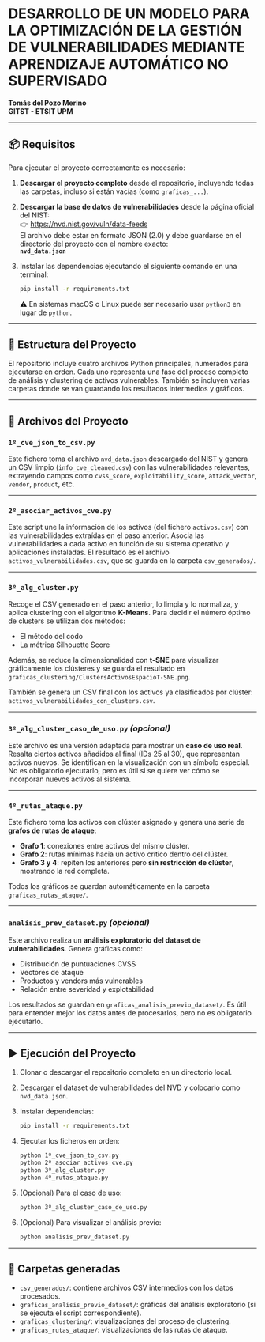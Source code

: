 
# DESARROLLO DE UN MODELO PARA LA OPTIMIZACIÓN DE LA GESTIÓN DE VULNERABILIDADES MEDIANTE APRENDIZAJE AUTOMÁTICO NO SUPERVISADO  
**Tomás del Pozo Merino**  
**GITST - ETSIT UPM**

---

## 📦 Requisitos

Para ejecutar el proyecto correctamente es necesario:

1. **Descargar el proyecto completo** desde el repositorio, incluyendo todas las carpetas, incluso si están vacías (como `graficas_...`).  
2. **Descargar la base de datos de vulnerabilidades** desde la página oficial del NIST:  
   👉 https://nvd.nist.gov/vuln/data-feeds  
   El archivo debe estar en formato JSON (2.0) y debe guardarse en el directorio del proyecto con el nombre exacto:  
   **`nvd_data.json`**

3. Instalar las dependencias ejecutando el siguiente comando en una terminal:

   ```bash
   pip install -r requirements.txt
   ```

   ⚠️ En sistemas macOS o Linux puede ser necesario usar `python3` en lugar de `python`.

---

## 📁 Estructura del Proyecto

El repositorio incluye cuatro archivos Python principales, numerados para ejecutarse en orden. Cada uno representa una fase del proceso completo de análisis y clustering de activos vulnerables. También se incluyen varias carpetas donde se van guardando los resultados intermedios y gráficos.

---

## 🧩 Archivos del Proyecto

### `1º_cve_json_to_csv.py`

Este fichero toma el archivo `nvd_data.json` descargado del NIST y genera un CSV limpio (`info_cve_cleaned.csv`) con las vulnerabilidades relevantes, extrayendo campos como `cvss_score`, `exploitability_score`, `attack_vector`, `vendor`, `product`, etc.

---

### `2º_asociar_activos_cve.py`

Este script une la información de los activos (del fichero `activos.csv`) con las vulnerabilidades extraídas en el paso anterior. Asocia las vulnerabilidades a cada activo en función de su sistema operativo y aplicaciones instaladas. El resultado es el archivo `activos_vulnerabilidades.csv`, que se guarda en la carpeta `csv_generados/`.

---

### `3º_alg_cluster.py`

Recoge el CSV generado en el paso anterior, lo limpia y lo normaliza, y aplica clustering con el algoritmo **K-Means**. Para decidir el número óptimo de clusters se utilizan dos métodos:
- El método del codo
- La métrica Silhouette Score

Además, se reduce la dimensionalidad con **t-SNE** para visualizar gráficamente los clústeres y se guarda el resultado en `graficas_clustering/ClustersActivosEspacioT-SNE.png`.

También se genera un CSV final con los activos ya clasificados por clúster: `activos_vulnerabilidades_con_clusters.csv`.

---

### `3º_alg_cluster_caso_de_uso.py` _(opcional)_

Este archivo es una versión adaptada para mostrar un **caso de uso real**. Resalta ciertos activos añadidos al final (IDs 25 al 30), que representan activos nuevos. Se identifican en la visualización con un símbolo especial. No es obligatorio ejecutarlo, pero es útil si se quiere ver cómo se incorporan nuevos activos al sistema.

---

### `4º_rutas_ataque.py`

Este fichero toma los activos con clúster asignado y genera una serie de **grafos de rutas de ataque**:
- **Grafo 1**: conexiones entre activos del mismo clúster.
- **Grafo 2**: rutas mínimas hacia un activo crítico dentro del clúster.
- **Grafo 3 y 4**: repiten los anteriores pero **sin restricción de clúster**, mostrando la red completa.

Todos los gráficos se guardan automáticamente en la carpeta `graficas_rutas_ataque/`.

---

### `analisis_prev_dataset.py` _(opcional)_

Este archivo realiza un **análisis exploratorio del dataset de vulnerabilidades**. Genera gráficas como:
- Distribución de puntuaciones CVSS
- Vectores de ataque
- Productos y vendors más vulnerables
- Relación entre severidad y explotabilidad

Los resultados se guardan en `graficas_analisis_previo_dataset/`. Es útil para entender mejor los datos antes de procesarlos, pero no es obligatorio ejecutarlo.

---

## ▶️ Ejecución del Proyecto

1. Clonar o descargar el repositorio completo en un directorio local.
2. Descargar el dataset de vulnerabilidades del NVD y colocarlo como `nvd_data.json`.
3. Instalar dependencias:

   ```bash
   pip install -r requirements.txt
   ```

4. Ejecutar los ficheros en orden:

   ```bash
   python 1º_cve_json_to_csv.py
   python 2º_asociar_activos_cve.py
   python 3º_alg_cluster.py
   python 4º_rutas_ataque.py
   ```

5. (Opcional) Para el caso de uso:

   ```bash
   python 3º_alg_cluster_caso_de_uso.py
   ```

6. (Opcional) Para visualizar el análisis previo:

   ```bash
   python analisis_prev_dataset.py
   ```

---

## 📂 Carpetas generadas

- `csv_generados/`: contiene archivos CSV intermedios con los datos procesados.
- `graficas_analisis_previo_dataset/`: gráficas del análisis exploratorio (si se ejecuta el script correspondiente).
- `graficas_clustering/`: visualizaciones del proceso de clustering.
- `graficas_rutas_ataque/`: visualizaciones de las rutas de ataque.
